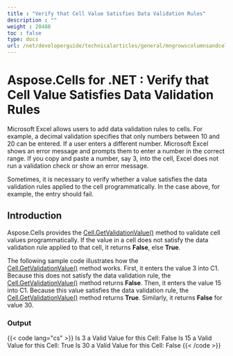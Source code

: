 ```yaml
---
title : "Verify that Cell Value Satisfies Data Validation Rules" 
description : "" 
weight : 20488 
toc : false
type: docs
url: /net/developerguide/technicalarticles/general/mngrowscolumnsandcells/verify+that+cell+value+satisfies+data+validation+rules/
---
```


# Aspose.Cells for .NET : Verify that Cell Value Satisfies Data Validation Rules


Microsoft Excel allows users to add data validation rules to cells. For example, a decimal validation specifies that only numbers between 10 and 20 can be entered. If a user enters a different number. Microsoft Excel shows an error message and prompts them to enter a number in the correct range. If you copy and paste a number, say 3, into the cell, Excel does not run a validation check or show an error message.

Sometimes, it is necessary to verify whether a value satisfies the data validation rules applied to the cell programmatically. In the case above, for example, the entry should fail.

## Introduction

Aspose.Cells provides the [Cell.GetValidationValue()](https://apireference.aspose.com/net/cells/aspose.cells/cell/methods/getvalidationvalue) method to validate cell values programmatically. If the value in a cell does not satisfy the data validation rule applied to that cell, it returns **False**, else **True**.

The following sample code illustrates how the [Cell.GetValidationValue()](https://apireference.aspose.com/net/cells/aspose.cells/cell/methods/getvalidationvalue) method works. First, it enters the value 3 into C1. Because this does not satisfy the data validation rule, the [Cell.GetValidationValue()](https://apireference.aspose.com/net/cells/aspose.cells/cell/methods/getvalidationvalue) method returns **False**. Then, it enters the value 15 into C1. Because this value satisfies the data validation rule, the [Cell.GetValidationValue()](https://apireference.aspose.com/net/cells/aspose.cells/cell/methods/getvalidationvalue) method returns **True**. Similarly, it returns **False** for value 30.

### Output

{{< code lang="cs" >}}
Is 3 a Valid Value for this Cell: False
Is 15 a Valid Value for this Cell: True
Is 30 a Valid Value for this Cell: False
{{< /code >}}

